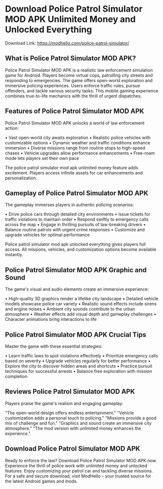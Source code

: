 # Download Police Patrol Simulator MOD APK Unlimited Money and Unlocked Everything

Download Link: https://modhello.com/police-patrol-simulator/

## What is Police Patrol Simulator MOD APK?

Police Patrol Simulator MOD APK is a realistic law enforcement simulation game for Android. Players become virtual cops, patrolling city streets and responding to emergencies. The game offers open-world exploration and immersive policing experiences. Users enforce traffic rules, pursue offenders, and tackle various security tasks. This mobile gaming experience combines true-to-life mechanics with the thrill of urgent dispatches.

## Features of Police Patrol Simulator MOD APK

Police Patrol Simulator MOD APK unlocks a world of law enforcement action:

• Vast open-world city awaits exploration
• Realistic police vehicles with customizable options
• Dynamic weather and traffic conditions enhance immersion
• Diverse missions range from routine stops to high-speed chases
• Vehicle upgrades allow performance enhancements
• Free-roam mode lets players set their own pace

The police patrol simulator mod apk unlimited money feature adds excitement. Players access infinite assets for car enhancements and personalization.

## Gameplay of Police Patrol Simulator MOD APK

The gameplay immerses players in authentic policing scenarios:

• Drive police cars through detailed city environments
• Issue tickets for traffic violations to maintain order
• Respond swiftly to emergency calls across the map
• Engage in thrilling pursuits of law-breaking drivers
• Balance routine patrols with urgent crime responses
• Customize and upgrade vehicles for optimal performance

Police patrol simulator mod apk unlocked everything gives players full access. All missions, vehicles, and customization options become available instantly.

## Police Patrol Simulator MOD APK Graphic and Sound

The game's visual and audio elements create an immersive experience:

• High-quality 3D graphics render a lifelike city landscape
• Detailed vehicle models showcase police car variety
• Realistic sound effects include sirens and engine noises
• Ambient city sounds contribute to the urban atmosphere
• Weather effects add visual depth and gameplay challenges
• Character animations bring interactions to life

## Police Patrol Simulator MOD APK Crucial Tips

Master the game with these essential strategies:

• Learn traffic laws to spot violations effectively
• Prioritize emergency calls based on severity
• Upgrade vehicles regularly for better performance
• Explore the city to discover hidden areas and shortcuts
• Practice pursuit techniques for successful arrests
• Balance free exploration with mission completion

## Reviews Police Patrol Simulator MOD APK

Players praise the game's realism and engaging gameplay:

"The open-world design offers endless entertainment."
"Vehicle customization adds a personal touch to policing."
"Missions provide a good mix of challenge and fun."
"Graphics and sound create an immersive city atmosphere."
"The mod version with unlimited money enhances the experience."

## Download Police Patrol Simulator MOD APK

Ready to enforce the law? Download Police Patrol Simulator MOD APK now. Experience the thrill of police work with unlimited money and unlocked features. Enjoy customizing your patrol car and tackling diverse missions. For a safe and secure download, visit ModHello – your trusted source for the latest Android games and mods.
